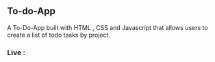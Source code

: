 ## To-do-App

A To-Do-App built with HTML , CSS and Javascript that allows users to create a list of todo tasks by project.

### Live :
